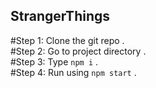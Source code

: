 ## StrangerThings

#Step 1: Clone the git repo . <br>
#Step 2: Go to project directory . <br>
#Step 3: Type `npm i` . <br>
#Step 4: Run using `npm start` . <br>
